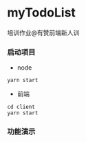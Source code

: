 # myTodoList
培训作业@有赞前端新人训

### 启动项目
- node 
```
yarn start
```
- 前端
```
cd client
yarn start
```

### 功能演示
